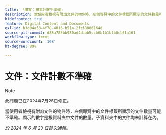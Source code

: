 ```yaml
---
title: 「檔案：檔案計數不準確」
description: 當使用者檢視有附加文件的物件時，左側導覽中的文件標籤所顯示的文件數量可能不準確。顯示的數字是根資料夾中文件的數量。子資料夾中的文件均未計算在內。
hidefromtoc: true
feature: Digital Content and Documents
exl-id: b1e04a53-4f78-4016-b514-2fcf8886164d
source-git-commit: d88a785bb980ad4dcbb5ccb6b1b1bfb0cb61a161
workflow-type: tm+mt
source-wordcount: '108'
ht-degree: 89%

---
```


# 文件：文件計數不準確

>[!NOTE]
>
>此問題已在2024年7月25日修正。

當使用者檢視有附加文件的物件時，左側導覽中的文件標籤所顯示的文件數量可能不準確。顯示的數字是根資料夾中文件的數量。子資料夾中的文件均未計算在內。

_於 2024 年 6 月 20 日首次通報。_
